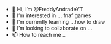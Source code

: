 - 👋 Hi, I’m @FreddyAndradeYT
- 👀 I’m interested in ... fnaf games
- 🌱 I’m currently learning ...how to draw
- 💞️ I’m looking to collaborate on ...
- 📫 How to reach me ...

<!---
FreddyAndradeYT/FreddyAndradeYT is a ✨ special ✨ repository because its `README.md` (this file) appears on your GitHub profile.
You can click the Preview link to take a look at your changes.
--->
